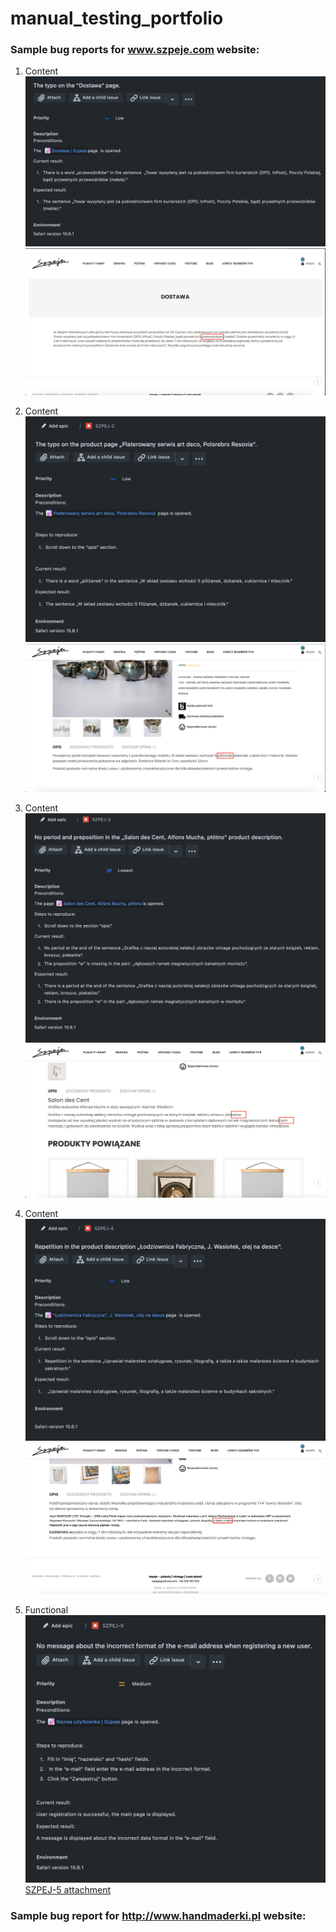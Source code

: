 # manual_testing_portfolio



### Sample bug reports for www.szpeje.com website:


1. Content
![First bug](SZPEJ-1.png)
![SZPEJ-1 attachment.png](https://github.com/spookTacularLDN43/manual_testing_portfolio/blob/7f72485c2db2650dafb76643b1040232daf79cf5/SZPEJ-1%20attachment.png)


2. Content
![Second bug](https://github.com/spookTacularLDN43/manual_testing_portfolio/blob/b114c8220ad464bcfdb38e45fcd5bb4f9beb45c4/SZPEJ-2.png)
![SZPEJ-2 attachment.png](https://github.com/spookTacularLDN43/manual_testing_portfolio/blob/7f72485c2db2650dafb76643b1040232daf79cf5/SZPEJ-2%20attachment.png)


3. Content
![Third bug](https://github.com/spookTacularLDN43/manual_testing_portfolio/blob/60290caeecc6eeaf0ab721804e3e559feb47d1f3/SZPEJ-3.png)
![SZPEJ-3 attachment.png](https://github.com/spookTacularLDN43/manual_testing_portfolio/blob/b6adda0b70cd6c800642b4520b201cefdcce1cf5/SZPEJ-3%20attachment.png)


4. Content
![Fourth bug](https://github.com/spookTacularLDN43/manual_testing_portfolio/blob/8442f595aab1b4f6a0afe4947e40fa45ba9d5cc1/SZPEJ-4.png)
![SZPEJ-4 attachment.png](https://github.com/spookTacularLDN43/manual_testing_portfolio/blob/04ffec49a2db2c236b4beefa8200149d9059f4ff/SZPEJ-4%20attachment.png)

5. Functional
![Fifth bug](https://github.com/spookTacularLDN43/manual_testing_portfolio/blob/81f1590f472bb0688dfd50ae1aee517163ec70bc/SZPEJ-5.png)
[SZPEJ-5 attachment](https://github.com/spookTacularLDN43/manual_testing_portfolio/blob/7bfc64ea417b092044d55f814b2a1574ebb7718d/szpej-5%20screen.mp4)


### Sample bug report for http://www.handmaderki.pl website:



